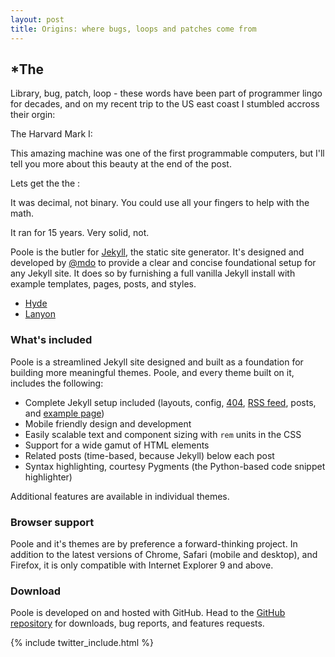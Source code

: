 ```yaml
---
layout: post
title: Origins: where bugs, loops and patches come from
---
```


*The
-----
Library, bug, patch, loop - these words have been part of programmer lingo for decades, and on my recent trip to the US east coast I stumbled accross their orgin:

The Harvard Mark I:

This amazing machine was one of the first programmable computers, but I'll tell you more about this beauty at the end of the post.

Lets get the the :


It was decimal, not binary. You could use all your fingers to help with the math.

It ran for 15 years. Very solid, not.



Poole is the butler for [Jekyll](http://jekyllrb.com), the static site generator. It's designed and developed by [@mdo](https://twitter.com/mdo) to provide a clear and concise foundational setup for any Jekyll site. It does so by furnishing a full vanilla Jekyll install with example templates, pages, posts, and styles.

* [Hyde](http://hyde.getpoole.com)
* [Lanyon](http://lanyon.getpoole.com)

### What's included

Poole is a streamlined Jekyll site designed and built as a foundation for building more meaningful themes. Poole, and every theme built on it, includes the following:

* Complete Jekyll setup included (layouts, config, [404](/404.html), [RSS feed](/atom.xml), posts, and [example page](/about))
* Mobile friendly design and development
* Easily scalable text and component sizing with `rem` units in the CSS
* Support for a wide gamut of HTML elements
* Related posts (time-based, because Jekyll) below each post
* Syntax highlighting, courtesy Pygments (the Python-based code snippet highlighter)

Additional features are available in individual themes.

### Browser support

Poole and it's themes are by preference a forward-thinking project. In addition to the latest versions of Chrome, Safari (mobile and desktop), and Firefox, it is only compatible with Internet Explorer 9 and above.

### Download

Poole is developed on and hosted with GitHub. Head to the <a href="https://github.com/poole/poole">GitHub repository</a> for downloads, bug reports, and features requests.

{% include twitter_include.html %}
